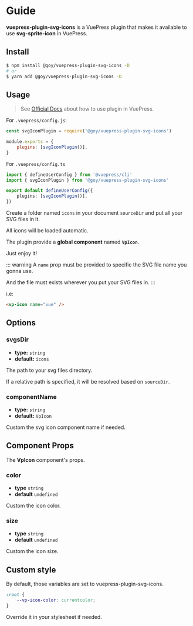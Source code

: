 # Guide

**vuepress-plugin-svg-icons** is a VuePress plugin that makes it available to use **svg-sprite-icon** in VuePress.

## Install

```bash
$ npm install @goy/vuepress-plugin-svg-icons -D
# or
$ yarn add @goy/vuepress-plugin-svg-icons -D
```

## Usage

> See [Official Docs](https://v2.vuepress.vuejs.org/guide/plugin.html#plugin) about how to use plugin in VuePress.

For `.vuepress/config.js`:

```js
const svgIconPlugin = require('@goy/vuepress-plugin-svg-icons')

module.exports = {
    plugins: [svgIconPlugin()],
}
```

For `.vuepress/config.ts`

```ts
import { defineUserConfig } from '@vuepress/cli'
import { svgIconPlugin } from '@goy/vuepress-plugin-svg-icons'

export default defineUserConfig({
    plugins: [svgIconPlugin()],
})
```

Create a folder named `icons` in your document `sourceDir` and put all your SVG files in it.

All icons will be loaded automatic.

The plugin provide a **global component** named **`VpIcon`**.

Just enjoy it!

::: warning
A `name` prop must be provided to specific the SVG file name you gonna use.

And the file must exists wherever you put your SVG files in.
:::

i.e:

```markdown
<vp-icon name="vue" />
```

<vp-icon name="github" color="purple" size="4em" />
<vp-icon name="star" color="orange" size="4em" />

## Options

### svgsDir

-   **type:** `string`
-   **default:** `icons`

The path to your svg files directory.

If a relative path is specified, it will be resolved based on `sourceDir`.

### componentName

-   **type:** `string`
-   **default:** `VpIcon`

Custom the svg icon component name if needed.

## Component Props

The **VpIcon** component's props.

### color

-   **type** `string`
-   **default** `undefined`

Custom the icon color.

### size

-   **type** `string`
-   **default** `undefined`

Custom the icon size.

## Custom style

By default, those variables are set to vuepress-plugin-svg-icons.

```css
:root {
    --vp-icon-color: currentcolor;
}
```

Override it in your stylesheet if needed.

